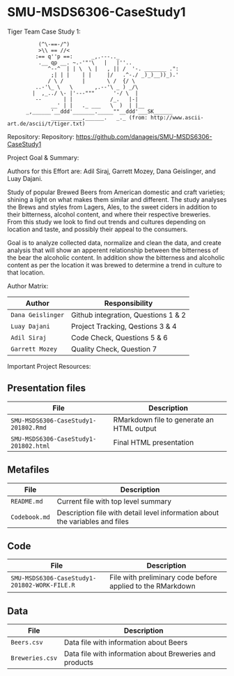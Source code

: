 # SMU-MSDS6306-CaseStudy1
Tiger Team Case Study 1: 

              (^\-==-/^)
              >\\ == //<
             :== q''p ==:      _,.---.._
              .__ qp __. ~.-'"'\   |   |''..
                 ^--^  | | \  \ |   , || /  '-. _______ .":
                  ;| | |    | |     |/   .^-./ _)_)__))_).'
                 / \ /      |       \ /  {/ \
             ..-'\_ \   \       ,.--'\ _ ) _/\
            |  ,_../ \- |'---"""      '-/ \  |
             --       | |            /_.   |-|
                  __' | |   ._ ___   \  )  | |__
          _,______'__ddd'_______._____""__ddd'___SK______
                  __________,______.   _._ (from: http://www.ascii-art.de/ascii/t/tiger.txt)
                  
Repository: Repository: https://github.com/danageis/SMU-MSDS6306-CaseStudy1

Project Goal & Summary:

Authors for this Effort are: Adil Siraj, Garrett Mozey, Dana Geislinger, and Luay Dajani.

Study of popular Brewed Beers from American domestic and craft varieties; shining a light on what makes them similar and different.  The study analyses the Brews and styles from Lagers, Ales, to the sweet ciders in addition to their bitterness, alcohol content, and where their respective breweries.  From this study we look to find out trends and cultures depending on location and taste, and possibly their appeal to the consumers.

Goal is to analyze collected data, normalize and clean the data, and create analysis that will show an apperent relationship between the bitterness of the bear the alcoholic content. In addition show the bitterness and alcoholic content as per the location it was brewed to determine a trend in culture to that location.

Author Matrix:

Author | Responsibility
---|---------
`Dana Geislinger` | Github integration, Questions 1 & 2
`Luay Dajani` | Project Tracking, Qestions 3 & 4
`Adil Siraj` | Code Check, Questions 5 & 6
`Garrett Mozey` | Quality Check, Question 7

Important Project Resources:

## Presentation files
File | Description
---|---------
`SMU-MSDS6306-CaseStudy1-201802.Rmd` | RMarkdown file to generate an HTML output
`SMU-MSDS6306-CaseStudy1-201802.html` | Final HTML presentation

## Metafiles
File | Description
---|---------
`README.md` | Current file with top level summary
`Codebook.md` | Description file with detail level information about the variables and files

## Code

File | Description
---|---------
`SMU-MSDS6306-CaseStudy1-201802-WORK-FILE.R` | File with preliminary code before applied to the RMarkdown

## Data

File | Description
---|---------
`Beers.csv` | Data file with information about Beers
`Breweries.csv` | Data file with information about Breweries and products

